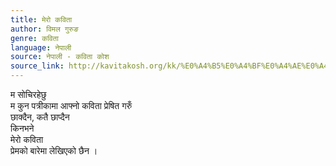 ```yaml
---
title: मेरो कविता
author: विमल गुरुङ
genre: कविता
language: नेपाली
source: नेपाली - कविता कोश
source_link: http://kavitakosh.org/kk/%E0%A4%B5%E0%A4%BF%E0%A4%AE%E0%A4%B2_%E0%A4%97%E0%A5%81%E0%A4%B0%E0%A5%81%E0%A4%99
---
```


म सोचिरहेछु  
म कुन पत्रीकामा आफ्नो कविता प्रेषित गरुँ  
छाक्दैन, कतै छाप्दैन  
किनभने  
मेरो कविता  
प्रेमको बारेमा लेखिएको छैन ।
